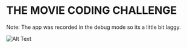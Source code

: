 # THE MOVIE CODING CHALLENGE

Note: The app was recorded in the debug mode so its a little bit laggy.

![Alt Text](https://github.com/karlreginaldo/the_movie/blob/master/quick_look.gif)


